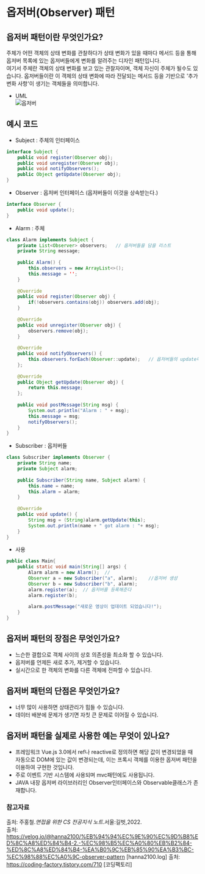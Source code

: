 # 옵저버(Observer) 패턴

## 옵저버 패턴이란 무엇인가요?
주체가 어떤 객체의 상태 변화를 관찰하다가 상태 변화가 있을 때마다 메서드 등을 통해 옵저버 목록에 있는 옵저버들에게 변화를 알려주는 디자인 패턴입니다.  
여기서 주체란 객체의 상태 변화를 보고 있는 관찰자이며, 객체 자신이 주체가 될수도 있습니다.
옵저버들이란 이 객체의 상태 변화에 따라 전달되는 메서드 등을 기반으로 '추가 변화 사항'이 생기는 객체들을 의미합니다.

- UML  
  ![옵저버](https://user-images.githubusercontent.com/79966015/171770658-e2bd9a50-9ed6-4857-9042-7be2c60ee007.PNG)


## 예시 코드
- Subject : 주체의 인터페이스
```java
interface Subject {
    public void register(Observer obj); 
    public void unregister(Observer obj);
    public void notifyObservers();
    public Object getUpdate(Observer obj);
}
```
- Observer : 옵저버 인터페이스 (옵저버들이 이것을 상속받는다.)
```java
interface Observer {
    public void update();
}
```
- Alarm : 주체
```java
class Alarm implements Subject {
    private List<Observer> observers;   // 옵저버들을 담을 리스트
    private String message;
    
    public Alarm() {
        this.observers = new ArrayList<>();
        this.message = '';
    }
    
    @Override
    public void register(Observer obj) {
        if(!observers.contains(obj)) observers.add(obj);
    }
    
    @Override
    public void unregister(Observer obj) {
        observers.remove(obj);
    }
    
    @Override
    public void notifyObservers() {
        this.observers.forEach(Observer::update);   // 옵저버들의 update메소드를 실행시킴
    };
    
    @Override
    public Object getUpdate(Observer obj) {
        return this.message;
    };
    
    public void postMessage(String msg) {
        System.out.println("Alarm : " + msg);
        this.message = msg;
        notifyObservers();
    }
}
```
- Subscriber : 옵저버들
```java
class Subscriber implements Observer {
    private String name;
    private Subject alarm;
    
    public Subscriber(String name, Subject alarm) {
        this.name = name;
        this.alarm = alarm;
    }
    
    @Override
    public void update() {
        String msg = (String)alarm.getUpdate(this);
        System.out.println(name + " got alarm : "+ msg);
    }
}
```
- 사용
```java
public class Main{
    public static void main(String[] args) {
        Alarm alarm = new Alarm();  //
        Observer a = new Subscriber("a", alarm);    //옵저버 생성
        Observer b = new Subscriber("b", alarm);
        alarm.register(a);  // 옵저버를 등록해준다
        alarm.register(b);
        
        alarm.postMessage("새로운 영상이 업데이트 되었습니다!");
    }
}
```

## 옵저버 패턴의 장점은 무엇인가요?
- 느슨한 결합으로 객체 사이의 상호 의존성을 최소화 할 수 있습니다.
- 옵저버를 언제든 새로 추가, 제거할 수 있습니다.
- 실시간으로 한 객체의 변화를 다른 객체에 전파할 수 있습니다.

## 옵저버 패턴의 단점은 무엇인가요?
- 너무 많이 사용하면 상태관리가 힘들 수 있습니다.
- 데이터 배분에 문제가 생기면 자칫 큰 문제로 이어질 수 있습니다.

## 옵저버 패턴을 실제로 사용한 예는 무엇이 있나요?
- 프레임워크 Vue.js 3.0에서 ref나 reactive로 정의하면 해당 값이 변경되었을 때 자동으로 DOM에 있는 값이 변경되는데, 
이는 프록시 객체를 이용한 옵저버 패턴을 이용하여 구현한 것입니다.
- 주로 이벤트 기반 시스템에 사용되며 mvc패턴에도 사용됩니다.
- JAVA 내장 옵저버 라이브러리인 Observer인터페이스와 Observable클래스가 존재합니다.

### 참고자료
출처: 주홍철.*면접을 위한 CS 전공지식 노트*.서울:길벗,2022.  
출처: https://velog.io/@hanna2100/%EB%94%94%EC%9E%90%EC%9D%B8%ED%8C%A8%ED%84%B4-2.-%EC%98%B5%EC%A0%80%EB%B2%84-%ED%8C%A8%ED%84%B4-%EA%B0%9C%EB%85%90%EA%B3%BC-%EC%98%88%EC%A0%9C-observer-pattern [hanna2100.log]
출처: https://coding-factory.tistory.com/710 [코딩팩토리]